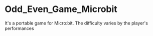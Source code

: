 # Odd_Even_Game_Microbit
It's a portable game for Micro:bit. The difficulty varies by the player's performances
